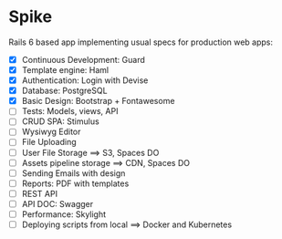 # Spike

Rails 6 based app implementing usual specs for production web apps:

- [x] Continuous Development: Guard
- [x] Template engine: Haml
- [x] Authentication: Login with Devise
- [x] Database: PostgreSQL
- [x] Basic Design: Bootstrap + Fontawesome
- [ ] Tests: Models, views, API
- [ ] CRUD SPA: Stimulus
- [ ] Wysiwyg Editor
- [ ] File Uploading
- [ ] User File Storage ==> S3, Spaces DO
- [ ] Assets pipeline storage ==> CDN, Spaces DO
- [ ] Sending Emails with design
- [ ] Reports: PDF with templates
- [ ] REST API
- [ ] API DOC: Swagger
- [ ] Performance: Skylight
- [ ] Deploying scripts from local ==> Docker and Kubernetes
